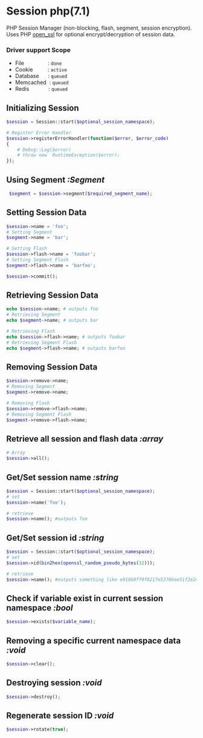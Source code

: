 # Session php(7.1)
PHP Session Manager (non-blocking, flash, segment, session encryption). Uses PHP [open_ssl](http://php.net/manual/en/book.openssl.php) for optional encrypt/decryption of session data.

### Driver support  Scope
 - File&nbsp;&nbsp;&nbsp;&nbsp;&nbsp;&nbsp;&nbsp;&nbsp;&nbsp;&nbsp;&nbsp; &nbsp;&nbsp;&nbsp;&nbsp;: `done`
 - Cookie&nbsp;&nbsp;&nbsp;&nbsp;&nbsp;&nbsp;&nbsp;&nbsp;&nbsp;&nbsp;: `active`
 - Database&nbsp;&nbsp;&nbsp;&nbsp;&nbsp;&nbsp;: `queued`
 - Memcached&nbsp;&nbsp;: `queued`
 - Redis&nbsp;&nbsp;&nbsp;&nbsp;&nbsp;&nbsp;&nbsp;&nbsp;&nbsp;&nbsp;&nbsp;&nbsp;&nbsp;: `queued`


## Initializing Session
```php
$session = Session::start($optional_session_namespace);

# Register Error Handler
$session->registerErrorHandler(function($error, $error_code)
{
    # Debug::Log($error)
    # throw new  RuntimeException($error);
});
```

## Using Segment *:Segment*
```php
 $segment = $session->segment($required_segment_name);
```

## Setting Session Data
```php
$session->name = 'foo';
# Setting Segment
$segment->name = 'bar';

# Setting Flash
$session->flash->name = 'foobar';
# Setting Segment Flash
$segment->flash->name = 'barfoo';

$session->commit();
```

## Retrieving Session Data
```php
echo $session->name; # outputs foo
# Retrieving Segment
echo $segment->name; # outputs bar

# Retrieving Flash
echo $session->flash->name; # outputs foobar
# Retrieving Segment Flash
echo $segment->flash->name; # outputs barfoo
```

## Removing Session Data
```php
$session->remove->name;
# Removing Segment
$segment->remove->name;

# Removing Flash
$session->remove->flash->name;
# Removing Segment Flash
$segment->remove->flash->name;
```

## Retrieve all session and flash data *:array*
```php
# Array
$session->all();
```

## Get/Set session name *:string*
```php
$session = Session::start($optional_session_namespace);
# set
$session->name('foo');

# retrieve
$session->name(); #outputs foo
```

## Get/Set session id *:string*
```php
$session = Session::start($optional_session_namespace);
# set
$session->id(bin2hex(openssl_random_pseudo_bytes(32)));

# retrieve
$session->name(); #outputs something like e916b0ff9f8217e52786ee51f2e24..
```

## Check if variable exist in current session namespace *:bool*
```php
$session->exists($variable_name);
```


## Removing a specific current namespace data *:void*
```php
$session->clear();
```

## Destroying session *:void*
```php
$session->destroy();
```

## Regenerate session ID *:void*
```php
$session->rotate(true);
```
